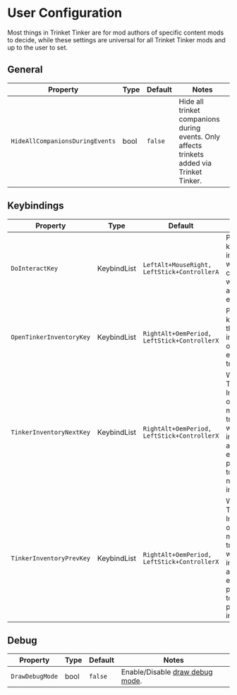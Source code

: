 # User Configuration

Most things in Trinket Tinker are for mod authors of specific content mods to decide, while these settings are universal for all Trinket Tinker mods and up to the user to set.

## General

| Property | Type | Default | Notes |
| -------- | ---- | ------- | ----- |
| `HideAllCompanionsDuringEvents` | bool | `false` | Hide all trinket companions during events. Only affects trinkets added via Trinket Tinker. |

## Keybindings

| Property | Type | Default | Notes |
| -------- | ---- | ------- | ----- |
| `DoInteractKey` | KeybindList | `LeftAlt+MouseRight, LeftStick+ControllerA` | Press this key to interact with your companion, while you are close enough. |
| `OpenTinkerInventoryKey` | KeybindList | `RightAlt+OemPeriod, LeftStick+ControllerX` | Press this key to open the inventory of your equipped trinket(s). |
| `TinkerInventoryNextKey` | KeybindList | `RightAlt+OemPeriod, LeftStick+ControllerX` | While a Tinker Inventory is open and multiple trinkets with inventory are equipped, press this to go to the next inventory. |
| `TinkerInventoryPrevKey` | KeybindList | `RightAlt+OemPeriod, LeftStick+ControllerX` | While a Tinker Inventory is open and multiple trinkets with inventory are equipped, press this to go to the previous inventory. |

## Debug

| Property | Type | Default | Notes |
| -------- | ---- | ------- | ----- |
| `DrawDebugMode` | bool | `false` | Enable/Disable [draw debug mode](7-Utility.md#tt_draw_debug). |
